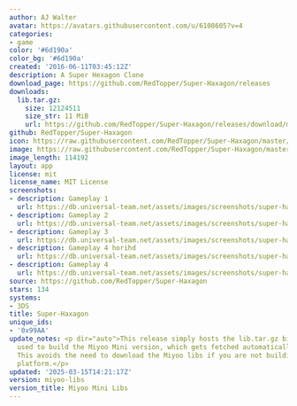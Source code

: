 ```yaml
---
author: AJ Walter
avatar: https://avatars.githubusercontent.com/u/6108605?v=4
categories:
- game
color: '#6d190a'
color_bg: '#6d190a'
created: '2016-06-11T03:45:12Z'
description: A Super Hexagon Clone
download_page: https://github.com/RedTopper/Super-Haxagon/releases
downloads:
  lib.tar.gz:
    size: 12124511
    size_str: 11 MiB
    url: https://github.com/RedTopper/Super-Haxagon/releases/download/miyoo-libs/lib.tar.gz
github: RedTopper/Super-Haxagon
icon: https://raw.githubusercontent.com/RedTopper/Super-Haxagon/master/media/icon-3ds.png
image: https://raw.githubusercontent.com/RedTopper/Super-Haxagon/master/media/banner.png
image_length: 114192
layout: app
license: mit
license_name: MIT License
screenshots:
- description: Gameplay 1
  url: https://db.universal-team.net/assets/images/screenshots/super-haxagon/gameplay-1.png
- description: Gameplay 2
  url: https://db.universal-team.net/assets/images/screenshots/super-haxagon/gameplay-2.png
- description: Gameplay 3
  url: https://db.universal-team.net/assets/images/screenshots/super-haxagon/gameplay-3.png
- description: Gameplay 4 horihd
  url: https://db.universal-team.net/assets/images/screenshots/super-haxagon/gameplay-4-horihd.png
- description: Gameplay 4
  url: https://db.universal-team.net/assets/images/screenshots/super-haxagon/gameplay-4.png
source: https://github.com/RedTopper/Super-Haxagon
stars: 134
systems:
- 3DS
title: Super-Haxagon
unique_ids:
- '0x99AA'
update_notes: <p dir="auto">This release simply hosts the lib.tar.gz binary blob that's
  used to build the Miyoo Mini version, which gets fetched automatically in the Containerfile.
  This avoids the need to download the Miyoo libs if you are not building for that
  platform.</p>
updated: '2025-03-15T14:21:17Z'
version: miyoo-libs
version_title: Miyoo Mini Libs
---
```

